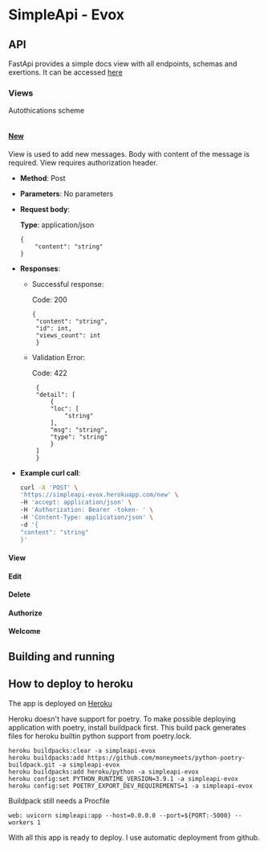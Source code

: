 # SimpleApi - Evox

## API

FastApi provides a simple docs view with all endpoints, schemas and exertions. It can be accessed [here](https://simpleapi-evox.herokuapp.com/docs)

### Views

Autothications scheme 
```

```

#### [**New**](https://simpleapi-evox.herokuapp.com/new)

View is used to add new messages. Body with content of the message is required. View requires authorization header.

* **Method**: Post

* **Parameters**:
    No parameters

* **Request body**:

    **Type**: application/json

    ```
    {
        "content": "string"
    }
    ```
* **Responses**:
  
    * Successful response:
  
       Code: 200
       ```
       {
        "content": "string",
        "id": int,
        "views_count": int
        } 
        ```
    * Validation Error:
  
       Code: 422
       ```
        {
        "detail": [
            {
            "loc": [
                "string"
            ],
            "msg": "string",
            "type": "string"
            }
        ]
        }
        ```

* **Example curl call**:

    ```bash
    curl -X 'POST' \
    'https://simpleapi-evox.herokuapp.com/new' \
    -H 'accept: application/json' \
    -H 'Authorization: Bearer -token- ' \
    -H 'Content-Type: application/json' \
    -d '{
    "content": "string"
    }'
    ```

#### **View** 

#### **Edit**

#### **Delete**

#### **Authorize**

#### **Welcome**

## Building and running


## How to deploy to heroku

The app is deployed on [Heroku](https://simpleapi-evox.herokuapp.com/)

Heroku doesn't have support for poetry. To make possible deploying application with poetry, install buildpack first. This build pack generates files for heroku builtin python support from poetry.lock. 

```
heroku buildpacks:clear -a simpleapi-evox
heroku buildpacks:add https://github.com/moneymeets/python-poetry-buildpack.git -a simpleapi-evox
heroku buildpacks:add heroku/python -a simpleapi-evox
heroku config:set PYTHON_RUNTIME_VERSION=3.9.1 -a simpleapi-evox
heroku config:set POETRY_EXPORT_DEV_REQUIREMENTS=1 -a simpleapi-evox

```

Buildpack still needs a Procfile
```
web: uvicorn simpleapi:app --host=0.0.0.0 --port=${PORT:-5000} --workers 1
```

With all this app is ready to deploy. I use automatic deployment from github.

